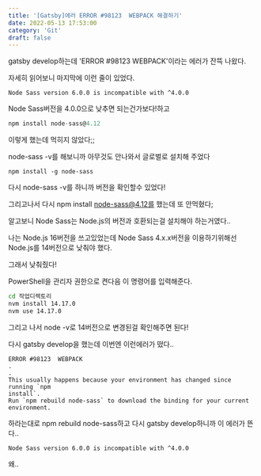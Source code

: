 ```yaml
---
title: '[Gatsby]에러 ERROR #98123  WEBPACK 해결하기'
date: 2022-05-13 17:53:00
category: 'Git'
draft: false
---
```


gatsby develop하는데 'ERROR #98123 WEBPACK'이라는 에러가 잔뜩 나왔다.

자세히 읽어보니 마지막에 이런 줄이 있었다.

```git
Node Sass version 6.0.0 is incompatible with ^4.0.0
```

Node Sass버전을 4.0.0으로 낮추면 되는건가보다!하고 

```javascript
npm install node-sass@4.12
```

이렇게 했는데 먹히지 않았다;;

node-sass -v를 해보니까 아무것도 안나와서 글로벌로 설치해 주었다

```git
npm install -g node-sass
```

다시 node-sass -v를 하니까 버전을 확인할수 있었다!

그리고나서 다시 npm install node-sass@4.12를 했는데 또 안먹혔다;

알고보니 Node Sass는 Node.js의 버전과 호환되는걸 설치해야 하는거였다..

나는 Node.js 16버전을 쓰고있었는데 Node Sass 4.x.x버전을 이용하기위해선 Node.js를 14버전으로 낮춰야 했다.

그래서 낮춰줬다!

PowerShell을 관리자 권한으로 켠다음 이 명령어를 입력해준다.

```cmd
cd 작업디렉토리
nvm install 14.17.0
nvm use 14.17.0
```

그리고 나서 node -v로 14버전으로 변경된걸 확인해주면 된다!

다시 gatsby develop을 했는데 이번엔 이런에러가 떴다..

```git
ERROR #98123  WEBPACK
.
.
This usually happens because your environment has changed since running `npm
install`.
Run `npm rebuild node-sass` to download the binding for your current
environment.
```

하라는대로 npm rebuild node-sass하고 다시 gatsby develop하니까 이 에러가 뜬다..

```git
Node Sass version 6.0.0 is incompatible with ^4.0.0
```

왜..
